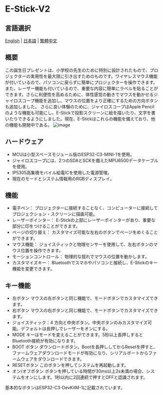 # E-Stick-V2
## 言語選択
[English](https://github.com/Knockoi/E-Stick/blob/main/README.md) | [日本語](https://github.com/Knockoi/E-Stick-V1/blob/main/ReadmeJP.md) | [繁體中文](https://github.com/Knockoi/E-Stick-V1/blob/main/ReadmeTC.md)  
## 概要  
この誕生日プレゼントは、小学校の先生のために特別に設計されたもので、プロジェクターの実用性を最大限に引き出すためのものです。ワイヤレスマウス機能が付いているので、パソコンに戻らずに簡単にプロジェクターを操作できます。
また、レーザー機能も付いているので、重要な内容に簡単にラベルを貼ることができます。さらに利便性を高めるために、体性感覚の動きでマウスを動かせるジャイロスコープ機能を追加し、マウスの位置をより正確にするための方向ボタンも追加しました。
さらに良い体験のために、ジャイロスコープはApple Pencilのような機能も可能にし、E-Stickで投影スクリーンに絵を描いたり、文字を書いたりできるようにしました。現在、E-Stickはこれらの機能を備えており、他の機能も開発中である。
  ![image](https://github.com/Knockoi/E-Stick/blob/main/Image/%E8%9E%A2%E5%B9%95%E6%93%B7%E5%8F%96%E7%95%AB%E9%9D%A2%202023-09-16%20235403.png)
  
## ハードウェア  
- MCUは小型スペースモジュール版のESP32-C3-MINI-1を使用。
- ジャイロスコープには、2つのSDAとSCKを備えたMPU6500データケーブルを使用。
- IP5305高集積モバイル給電ICを使用した電源管理。
- 現在のモードとシステム情報用のRGBディスプレイ。 

## 機能  
- 電子ペン： プロジェクターに接続することなく、コンピューターに接続してプロジェクション・スクリーンに描画可能。
- レーザーポインター： E-Stickの上部にレーザーポインターがあり、重要な部分に印をつけることができます。
- ページの切り替え： カスタマイズ可能な左右のボタンでページをめくることができます。
- マウス機能： ジョイスティックと物理センサーを使用して、左右ボタンのマウス位置を操作できます。
- モーションコントロール： 物理的な揺れでマウスの位置を動かします。
- カスタマイズキー： Bluetoothでスマホやパソコンと接続し、E-Stickのキー機能を変更できます。
  
## キー機能  
- 左ボタン マウスの左ボタンと同じ機能で、モードボタンでカスタマイズできます。
- 右ボタン マウスの右ボタンと同じ機能で、モードボタンでカスタマイズできます。
- ジョイスティック：4 方向と中央ボタン。中央ボタンのみカスタマイズ可能。デフォルトは長押しでレーザーをオンにする。
- MODE キーはモードを変えることができます。5秒以上長押しするとBluetooth接続が有効になります。
- BOOT ボタン ダウンロードボタン。Bootを長押ししてからResetを押すと、ファームウェアダウンロードモードが有効になり、シリアルポートからファームウェアをダウンロードできます。
- RESETボタン このボタンを押してシステムを再起動します。
- オン/オフボタン ボタンを押している時間が30ms以上2s未満の場合、システムをオンにします。1秒以内に2回連続で押すとOFFと認識されます。
    
基本的なボタンはESP32-C3-DevKitM-1に記載されています。


